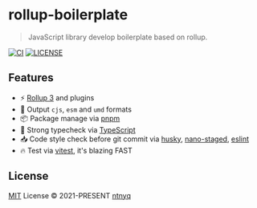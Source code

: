 # rollup-boilerplate

> JavaScript library develop boilerplate based on rollup.

[![CI](https://github.com/ntnyq/rollup-boilerplate/workflows/CI/badge.svg)](https://github.com/ntnyq/rollup-boilerplate/actions)
[![LICENSE](https://img.shields.io/github/license/ntnyq/rollup-boilerplate.svg)](https://github.com/ntnyq/rollup-boilerplate/blob/main/LICENSE)

## Features

- ⚡️ [Rollup 3](https://rollupjs.org) and plugins
- 🦔 Output `cjs`, `esm` and `umd` formats
- 📦 Package manage via [pnpm](https://pnpm.io)
- 🦾 Strong typecheck via [TypeScript](https://www.typescriptlang.org)
- 📥 Code style check before git commit via [husky](https://typicode.github.io/husky), [nano-staged](https://github.com/usmanyunusov/nano-staged), [eslint](https://eslint.org)
- 🔥 Test via [vitest](https://vitest.dev/), it's blazing FAST

## License

[MIT](./LICENSE) License © 2021-PRESENT [ntnyq](https://github.com/ntnyq)
